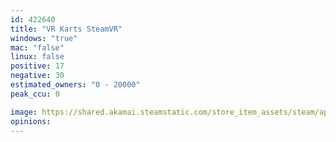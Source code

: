 ```yaml
---
id: 422640
title: "VR Karts SteamVR"
windows: "true"
mac: "false"
linux: false
positive: 17
negative: 30
estimated_owners: "0 - 20000"
peak_ccu: 0

image: https://shared.akamai.steamstatic.com/store_item_assets/steam/apps/422640/header.jpg?t=1464963132
opinions:
---
```

